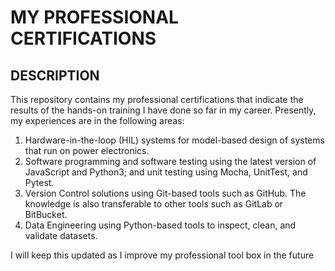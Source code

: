 # MY PROFESSIONAL CERTIFICATIONS

## DESCRIPTION

This repository contains my professional certifications that indicate the results of the hands-on training I have done so far in my career. Presently, my experiences are in the following areas:

1. Hardware-in-the-loop (HIL) systems for model-based design of systems that run on power electronics.
2. Software programming and software testing using the latest version of JavaScript and Python3; and unit testing using Mocha, UnitTest, and Pytest.
3. Version Control solutions using Git-based tools such as GitHub. The knowledge is also transferable to other tools such as GitLab or BitBucket.
3. Data Engineering using Python-based tools to inspect, clean, and validate datasets.

I will keep this updated as I improve my professional tool box in the future
